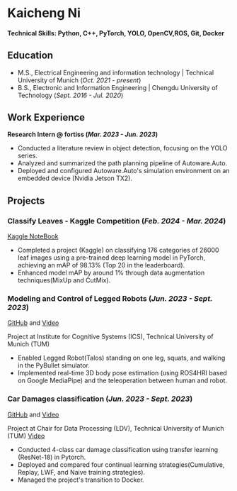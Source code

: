 # Kaicheng Ni

#### Technical Skills: Python, C++, PyTorch, YOLO, OpenCV,ROS, Git, Docker

## Education							       		
- M.S., Electrical Engineering and information technology	| Technical University of Munich (_Oct. 2021 - present_)	 			        		
- B.S., Electronic and Information Engineering  | Chengdu University of Technology (_Sept. 2016 - Jul. 2020_)

## Work Experience
**Research Intern @ fortiss (_Mar. 2023 - Jun. 2023_)**
- Conducted a literature review in object detection, focusing on the YOLO series.
- Analyzed and summarized the path planning pipeline of Autoware.Auto.
- Deployed and configured Autoware.Auto's simulation environment on an embedded device (Nvidia Jetson TX2).


## Projects
### Classify Leaves - Kaggle Competition (_Feb. 2024 - Mar. 2024_)
[Kaggle NoteBook](https://www.kaggle.com/code/kaichengni/leaves-classification)

- Completed a project (Kaggle) on classifying 176 categories of 26000 leaf images using a pre-trained deep learning model in PyTorch, achieving an mAP of 98.13% (Top 20 in the leaderboard).
- Enhanced model mAP by around 1% through data augmentation techniques(MixUp and CutMix).


### Modeling and Control of Legged Robots (_Jun. 2023 - Sept. 2023_)
[GitHub](https://github.com/kcniii/leggedRobot) and [Video](https://www.youtube.com/watch?v=Dbm4_3v5M8o&list=PLTr-Gm-CrZQjIVvHujCXf0h5PL2NB1dwW)

Project at Institute for Cognitive Systems (ICS), Technical University of Munich (TUM)
- Enabled Legged Robot(Talos) standing on one leg, squats, and walking in the PyBullet simulator.
- Implemented real-time 3D body pose estimation (using ROS4HRI based on Google MediaPipe) and the teleoperation between human and robot.

### Car Damages classification (_Jun. 2023 - Sept. 2023_)
[GitHub](https://github.com/kcniii/leggedRobot) and [Video](https://www.youtube.com/watch?v=Dbm4_3v5M8o&list=PLTr-Gm-CrZQjIVvHujCXf0h5PL2NB1dwW)

Project at Chair for Data Processing (LDV), Technical University of Munich (TUM)
[Video](https://www.youtube.com/watch?v=Dbm4_3v5M8o&list=PLTr-Gm-CrZQjIVvHujCXf0h5PL2NB1dwW)
- Conducted 4-class car damage classification using transfer learning (ResNet-18) in Pytorch.
- Deployed and compared four continual learning strategies(Cumulative, Replay, LWF, and Naive training strategies).
- Managed the project's transition to Docker.
